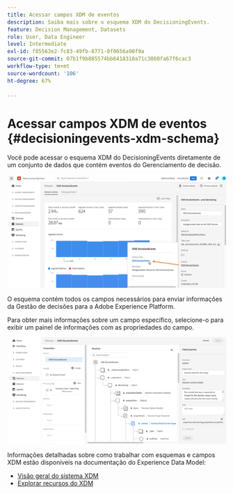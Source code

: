 ```yaml
---
title: Acessar campos XDM de eventos
description: Saiba mais sobre o esquema XDM do DecisioningEvents.
feature: Decision Management, Datasets
role: User, Data Engineer
level: Intermediate
exl-id: f85563e2-fc83-49fb-8771-0f0656a90f9a
source-git-commit: 07b1f9b885574bb6418310a71c3060fa67f6cac3
workflow-type: tm+mt
source-wordcount: '106'
ht-degree: 67%

---
```


# Acessar campos XDM de eventos {#decisioningevents-xdm-schema}

Você pode acessar o esquema XDM do DecisioningEvents diretamente de um conjunto de dados que contém eventos do Gerenciamento de decisão.

![](../assets/access-schema.png)

O esquema contém todos os campos necessários para enviar informações da Gestão de decisões para a Adobe Experience Platform.

Para obter mais informações sobre um campo específico, selecione-o para exibir um painel de informações com as propriedades do campo.

![](../assets/schema-fields.png)

Informações detalhadas sobre como trabalhar com esquemas e campos XDM estão disponíveis na documentação do Experience Data Model:

* [Visão geral do sistema XDM](https://experienceleague.adobe.com/docs/experience-platform/xdm/home.html?lang=pt-BR)
* [Explorar recursos do XDM](https://experienceleague.adobe.com/docs/experience-platform/xdm/ui/explore.html?lang=pt-BR)

